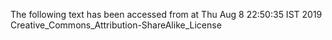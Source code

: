 The following text has been accessed from at Thu Aug 8 22:50:35 IST 2019
Creative_Commons_Attribution-ShareAlike_License
